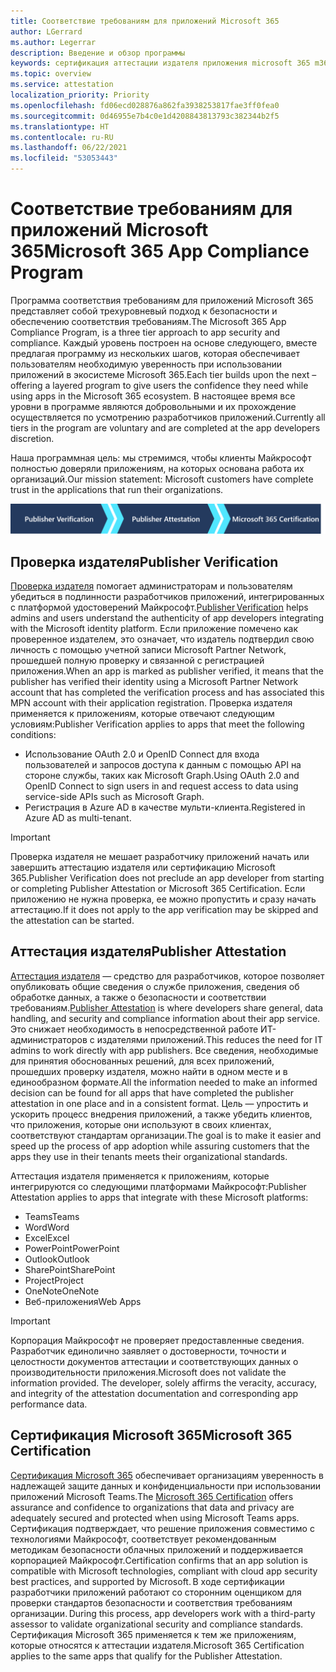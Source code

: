 ```yaml
---
title: Соответствие требованиям для приложений Microsoft 365
author: LGerrard
ms.author: Legerrar
description: Введение и обзор программы
keywords: сертификация аттестации издателя приложения microsoft 365 m365
ms.topic: overview
ms.service: attestation
localization_priority: Priority
ms.openlocfilehash: fd06ecd028876a862fa3938253817fae3ff0fea0
ms.sourcegitcommit: 0d46955e7b4c0e1d4208843813793c382344b2f5
ms.translationtype: HT
ms.contentlocale: ru-RU
ms.lasthandoff: 06/22/2021
ms.locfileid: "53053443"
---
```

# <a name="microsoft-365-app-compliance-program"></a><span data-ttu-id="b6fef-104">Соответствие требованиям для приложений Microsoft 365</span><span class="sxs-lookup"><span data-stu-id="b6fef-104">Microsoft 365 App Compliance Program</span></span>

<span data-ttu-id="b6fef-105">Программа соответствия требованиям для приложений Microsoft 365 представляет собой трехуровневый подход к безопасности и обеспечению соответствия требованиям.</span><span class="sxs-lookup"><span data-stu-id="b6fef-105">The Microsoft 365 App Compliance Program, is a three tier approach to app security and compliance.</span></span> <span data-ttu-id="b6fef-106">Каждый уровень построен на основе следующего, вместе предлагая программу из нескольких шагов, которая обеспечивает пользователям необходимую уверенность при использовании приложений в экосистеме Microsoft 365.</span><span class="sxs-lookup"><span data-stu-id="b6fef-106">Each tier builds upon the next – offering a layered program to give users the confidence they need while using apps in the Microsoft 365 ecosystem.</span></span> <span data-ttu-id="b6fef-107">В настоящее время все уровни в программе являются добровольными и их прохождение осуществляется по усмотрению разработчиков приложений.</span><span class="sxs-lookup"><span data-stu-id="b6fef-107">Currently all tiers in the program are voluntary and are completed at the app developers discretion.</span></span> 

<span data-ttu-id="b6fef-108">Наша программная цель: мы стремимся, чтобы клиенты Майкрософт полностью доверяли приложениям, на которых основана работа их организаций.</span><span class="sxs-lookup"><span data-stu-id="b6fef-108">Our mission statement: Microsoft customers have complete trust in the applications that run their organizations.</span></span>

  ![Трехуровневый подход к обеспечению соответствия требованиям для приложений](media/Microsoft-App-Compliance-Overview.png) 

## <a name="publisher-verification"></a><span data-ttu-id="b6fef-110">Проверка издателя</span><span class="sxs-lookup"><span data-stu-id="b6fef-110">Publisher Verification</span></span>

<span data-ttu-id="b6fef-111">[Проверка издателя](https://docs.microsoft.com/azure/active-directory/develop/publisher-verification-overview) помогает администраторам и пользователям убедиться в подлинности разработчиков приложений, интегрированных с платформой удостоверений Майкрософт.</span><span class="sxs-lookup"><span data-stu-id="b6fef-111">[Publisher Verification](https://docs.microsoft.com/azure/active-directory/develop/publisher-verification-overview) helps admins and users understand the authenticity of app developers integrating with the Microsoft identity platform.</span></span> <span data-ttu-id="b6fef-112">Если приложение помечено как проверенное издателем, это означает, что издатель подтвердил свою личность с помощью учетной записи Microsoft Partner Network, прошедшей полную проверку и связанной с регистрацией приложения.</span><span class="sxs-lookup"><span data-stu-id="b6fef-112">When an app is marked as publisher verified, it means that the publisher has verified their identity using a Microsoft Partner Network account that has completed the verification process and has associated this MPN account with their application registration.</span></span>
<span data-ttu-id="b6fef-113">Проверка издателя применяется к приложениям, которые отвечают следующим условиям:</span><span class="sxs-lookup"><span data-stu-id="b6fef-113">Publisher Verification applies to apps that meet the following conditions:</span></span>  
- <span data-ttu-id="b6fef-114">Использование OAuth 2.0 и OpenID Connect для входа пользователей и запросов доступа к данным с помощью API на стороне службы, таких как Microsoft Graph.</span><span class="sxs-lookup"><span data-stu-id="b6fef-114">Using OAuth 2.0 and OpenID Connect to sign users in and request access to data using service-side APIs such as Microsoft Graph.</span></span> 
- <span data-ttu-id="b6fef-115">Регистрация в Azure AD в качестве мульти-клиента.</span><span class="sxs-lookup"><span data-stu-id="b6fef-115">Registered in Azure AD as multi-tenant.</span></span>  

> [!IMPORTANT]
> <span data-ttu-id="b6fef-116">Проверка издателя не мешает разработчику приложений начать или завершить аттестацию издателя или сертификацию Microsoft 365.</span><span class="sxs-lookup"><span data-stu-id="b6fef-116">Publisher Verification does not preclude an app developer from starting or completing Publisher Attestation or Microsoft 365 Certification.</span></span> <span data-ttu-id="b6fef-117">Если приложению не нужна проверка, ее можно пропустить и сразу начать аттестацию.</span><span class="sxs-lookup"><span data-stu-id="b6fef-117">If it does not apply to the app verification may be skipped and the attestation can be started.</span></span>

## <a name="publisher-attestation"></a><span data-ttu-id="b6fef-118">Аттестация издателя</span><span class="sxs-lookup"><span data-stu-id="b6fef-118">Publisher Attestation</span></span>

<span data-ttu-id="b6fef-119">[Аттестация издателя](https://docs.microsoft.com/microsoft-365-app-certification/docs/enterprise-app-attestation-guide) — средство для разработчиков, которое позволяет опубликовать общие сведения о службе приложения, сведения об обработке данных, а также о безопасности и соответствии требованиям.</span><span class="sxs-lookup"><span data-stu-id="b6fef-119">[Publisher Attestation](https://docs.microsoft.com/microsoft-365-app-certification/docs/enterprise-app-attestation-guide) is where developers share general, data handling, and security and compliance information about their app service.</span></span> <span data-ttu-id="b6fef-120">Это снижает необходимость в непосредственной работе ИТ-администраторов с издателями приложений.</span><span class="sxs-lookup"><span data-stu-id="b6fef-120">This reduces the need for IT admins to work directly with app publishers.</span></span> <span data-ttu-id="b6fef-121">Все сведения, необходимые для принятия обоснованных решений, для всех приложений, прошедших проверку издателя, можно найти в одном месте и в единообразном формате.</span><span class="sxs-lookup"><span data-stu-id="b6fef-121">All the information needed to make an informed decision can be found for all apps that have completed the publisher attestation in one place and in a consistent format.</span></span> <span data-ttu-id="b6fef-122">Цель — упростить и ускорить процесс внедрения приложений, а также убедить клиентов, что приложения, которые они используют в своих клиентах, соответствуют стандартам организации.</span><span class="sxs-lookup"><span data-stu-id="b6fef-122">The goal is to make it easier and speed up the process of app adoption while assuring customers that the apps they use in their tenants meets their organizational standards.</span></span>

<span data-ttu-id="b6fef-123">Аттестация издателя применяется к приложениям, которые интегрируются со следующими платформами Майкрософт:</span><span class="sxs-lookup"><span data-stu-id="b6fef-123">Publisher Attestation applies to apps that integrate with these Microsoft platforms:</span></span>
-   <span data-ttu-id="b6fef-124">Teams</span><span class="sxs-lookup"><span data-stu-id="b6fef-124">Teams</span></span>
-   <span data-ttu-id="b6fef-125">Word</span><span class="sxs-lookup"><span data-stu-id="b6fef-125">Word</span></span>
-   <span data-ttu-id="b6fef-126">Excel</span><span class="sxs-lookup"><span data-stu-id="b6fef-126">Excel</span></span>
-   <span data-ttu-id="b6fef-127">PowerPoint</span><span class="sxs-lookup"><span data-stu-id="b6fef-127">PowerPoint</span></span> 
-   <span data-ttu-id="b6fef-128">Outlook</span><span class="sxs-lookup"><span data-stu-id="b6fef-128">Outlook</span></span>
- <span data-ttu-id="b6fef-129">SharePoint</span><span class="sxs-lookup"><span data-stu-id="b6fef-129">SharePoint</span></span>
- <span data-ttu-id="b6fef-130">Project</span><span class="sxs-lookup"><span data-stu-id="b6fef-130">Project</span></span>
- <span data-ttu-id="b6fef-131">OneNote</span><span class="sxs-lookup"><span data-stu-id="b6fef-131">OneNote</span></span>
- <span data-ttu-id="b6fef-132">Веб-приложения</span><span class="sxs-lookup"><span data-stu-id="b6fef-132">Web Apps</span></span>

> [!IMPORTANT]
> <span data-ttu-id="b6fef-p105">Корпорация Майкрософт не проверяет предоставленные сведения. Разработчик единолично заявляет о достоверности, точности и целостности документов аттестации и соответствующих данных о производительности приложения.</span><span class="sxs-lookup"><span data-stu-id="b6fef-p105">Microsoft does not validate the information provided. The developer, solely affirms the veracity, accuracy, and integrity of the attestation documentation and corresponding app performance data.</span></span> 

## <a name="microsoft-365-certification"></a><span data-ttu-id="b6fef-135">Сертификация Microsoft 365</span><span class="sxs-lookup"><span data-stu-id="b6fef-135">Microsoft 365 Certification</span></span>
<span data-ttu-id="b6fef-136">[Сертификация Microsoft 365](https://docs.microsoft.com/microsoft-365-app-certification/docs/enterprise-app-certification-guide) обеспечивает организациям уверенность в надлежащей защите данных и конфиденциальности при использовании приложений Microsoft Teams.</span><span class="sxs-lookup"><span data-stu-id="b6fef-136">The [Microsoft 365 Certification](https://docs.microsoft.com/microsoft-365-app-certification/docs/enterprise-app-certification-guide) offers assurance and confidence to organizations that data and privacy are adequately secured and protected when using Microsoft Teams apps.</span></span> <span data-ttu-id="b6fef-137">Сертификация подтверждает, что решение приложения совместимо с технологиями Майкрософт, соответствует рекомендованным методикам безопасности облачных приложений и поддерживается корпорацией Майкрософт.</span><span class="sxs-lookup"><span data-stu-id="b6fef-137">Certification confirms that an app solution is compatible with Microsoft technologies, compliant with cloud app security best practices, and supported by Microsoft.</span></span><span data-ttu-id="b6fef-138"> В ходе сертификации разработчики приложений работают со сторонним оценщиком для проверки стандартов безопасности и соответствия требованиям организации.</span><span class="sxs-lookup"><span data-stu-id="b6fef-138"> During this process, app developers work with a third-party assessor to validate organizational security and compliance standards.</span></span> <span data-ttu-id="b6fef-139">Сертификация Microsoft 365 применяется к тем же приложениям, которые относятся к аттестации издателя.</span><span class="sxs-lookup"><span data-stu-id="b6fef-139">Microsoft 365 Certification applies to the same apps that qualify for the Publisher Attestation.</span></span> 


